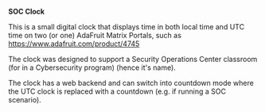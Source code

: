 **SOC Clock**

This is a small digital clock that displays time in both local time and UTC time on two (or one) AdaFruit Matrix Portals, such as https://www.adafruit.com/product/4745

The clock was designed to support a Security Operations Center classroom (for in a Cybersecurity program) (hence it's name).

The clock has a web backend and can switch into countdown mode where the UTC clock is replaced with a countdown (e.g. if running a SOC scenario).
